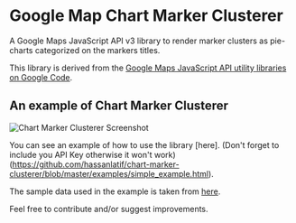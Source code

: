 Google Map Chart Marker Clusterer
==============

A Google Maps JavaScript API v3 library to render marker clusters as pie-charts categorized on the markers titles.

This library is derived from the [Google Maps JavaScript API utility libraries on Google Code](http://google-maps-utility-library-v3.googlecode.com/svn/tags/markerclusterer/).

## An example of Chart Marker Clusterer

![Chart Marker Clusterer Screenshot](https://github.com/hassanlatif/chart-marker-clusterer/blob/master/screenshot.png)

You can see an example of how to use the library [here]. (Don't forget to include you API Key otherwise it won't work) (https://github.com/hassanlatif/chart-marker-clusterer/blob/master/examples/simple_example.html).

The sample data used in the example is taken from [here](https://gist.githubusercontent.com/gisminister/10001728/raw/traffic_accidents.geojson).

Feel free to contribute and/or suggest improvements.

